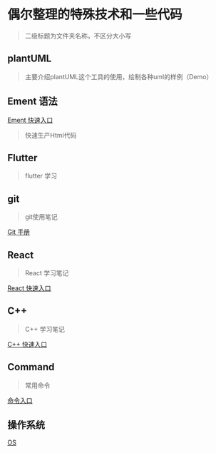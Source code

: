# 偶尔整理的特殊技术和一些代码

> 二级标题为文件夹名称，不区分大小写

## plantUML

> 主要介绍plantUML这个工具的使用，绘制各种uml的样例（Demo）

## Ement 语法

[Ement 快速入口](./Ement/Ement.md)

> 快速生产Html代码

## Flutter

> flutter 学习

## git

> git使用笔记

[Git 手册](./git/我的git手册.md)

## React

> React 学习笔记

[React 快速入口](./React/React.md)

## C++

> C++ 学习笔记

[C++ 快速入口](./C++/C++.md)

## Command

> 常用命令

[命令入口](./Command/Command.md)

## 操作系统

[OS](./os/Operating_System.md)